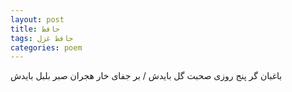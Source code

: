 ```yaml
---
layout: post
title: حافظ
tags: حافظ غزل
categories: poem
---
```


باغبان گر پنج روزی صحبت گل بایدش / بر جفای خار هجران صبر بلبل بایدش